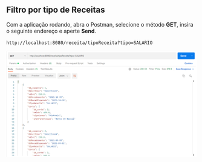 ## Filtro por tipo de Receitas
 Com a aplicação rodando, abra o Postman, selecione
o método **GET**, insira o seguinte endereço
e aperte **Send**.
```
http://localhost:8080/receita/tipoReceita?tipo=SALARIO
```
![](https://github.com/Jbisatto/desafiopubfuture/blob/master/docs/Receitas/FiltroTipo.png)
